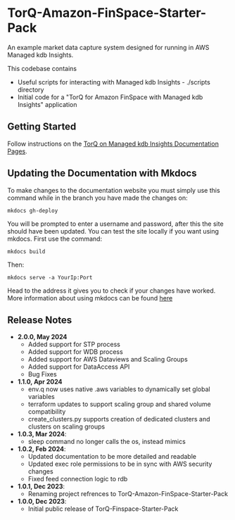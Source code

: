# TorQ-Amazon-FinSpace-Starter-Pack
An example market data capture system designed for running in AWS Managed kdb Insights.

This codebase contains

* Useful scripts for interacting with Managed kdb Insights - ./scripts directory
* Initial code for a "TorQ for Amazon FinSpace with Managed kdb Insights" application

## Getting Started
Follow instructions on the [TorQ on Managed kdb Insights Documentation Pages](https://dataintellecttech.github.io/TorQ-Amazon-FinSpace-Starter-Pack/).

## Updating the Documentation with Mkdocs

To make changes to the documentation website you must simply use this command while in the branch you have made the changes on:

`mkdocs gh-deploy`

You will be prompted to enter a username and password, after this the site should have been updated. You can test the site locally if you want using mkdocs. First use the command:

`mkdocs build`

Then:

`mkdocs serve -a YourIp:Port`

Head to the address it gives you to check if your changes have worked. More information about using mkdocs can be found [here](http://www.mkdocs.org/)
  
## Release Notes
- **2.0.0, May 2024**
  * Added support for STP process
  * Added support for WDB process
  * Added support for AWS Dataviews and Scaling Groups
  * Added support for DataAccess API
  * Bug Fixes
- **1.1.0, Apr 2024**
  * env.q now uses native .aws variables to dynamically set global variables
  * terraform updates to support scaling group and shared volume compatibility
  * create_clusters.py supports creation of dedicated clusters and clusters on scaling groups
- **1.0.3, Mar 2024**:
  * sleep command no longer calls the os, instead mimics
- **1.0.2, Feb 2024**:
  * Updated documentation to be more detailed and readable
  * Updated exec role permissions to be in sync with AWS security changes
  * Fixed feed connection logic to rdb
- **1.0.1, Dec 2023**:
  * Renaming project refrences to TorQ-Amazon-FinSpace-Starter-Pack
- **1.0.0, Dec 2023**:
  * Initial public release of TorQ-Finspace-Starter-Pack
